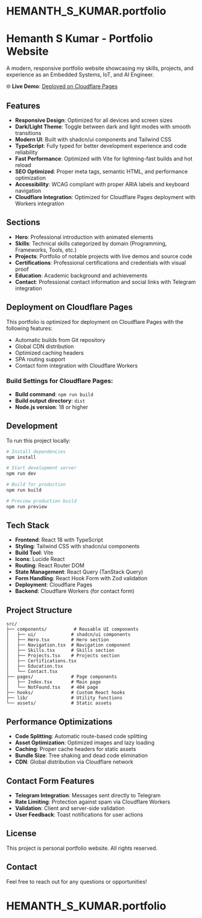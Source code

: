 # HEMANTH_S_KUMAR.portfolio

# Hemanth S Kumar - Portfolio Website

A modern, responsive portfolio website showcasing my skills, projects, and experience as an Embedded Systems, IoT, and AI Engineer.

🌐 **Live Demo**: [Deployed on Cloudflare Pages](https://hemanth-s-kumar-portfolio.pages.dev/)

## Features

- **Responsive Design**: Optimized for all devices and screen sizes
- **Dark/Light Theme**: Toggle between dark and light modes with smooth transitions
- **Modern UI**: Built with shadcn/ui components and Tailwind CSS
- **TypeScript**: Fully typed for better development experience and code reliability
- **Fast Performance**: Optimized with Vite for lightning-fast builds and hot reload
- **SEO Optimized**: Proper meta tags, semantic HTML, and performance optimization
- **Accessibility**: WCAG compliant with proper ARIA labels and keyboard navigation
- **Cloudflare Integration**: Optimized for Cloudflare Pages deployment with Workers integration

## Sections

- **Hero**: Professional introduction with animated elements
- **Skills**: Technical skills categorized by domain (Programming, Frameworks, Tools, etc.)
- **Projects**: Portfolio of notable projects with live demos and source code
- **Certifications**: Professional certifications and credentials with visual proof
- **Education**: Academic background and achievements
- **Contact**: Professional contact information and social links with Telegram integration

## Deployment on Cloudflare Pages

This portfolio is optimized for deployment on Cloudflare Pages with the following features:
- Automatic builds from Git repository
- Global CDN distribution
- Optimized caching headers
- SPA routing support
- Contact form integration with Cloudflare Workers

### Build Settings for Cloudflare Pages:
- **Build command**: `npm run build`
- **Build output directory**: `dist`
- **Node.js version**: 18 or higher

## Development

To run this project locally:

```bash
# Install dependencies
npm install

# Start development server
npm run dev

# Build for production
npm run build

# Preview production build
npm run preview
```

## Tech Stack

- **Frontend**: React 18 with TypeScript
- **Styling**: Tailwind CSS with shadcn/ui components
- **Build Tool**: Vite
- **Icons**: Lucide React
- **Routing**: React Router DOM
- **State Management**: React Query (TanStack Query)
- **Form Handling**: React Hook Form with Zod validation
- **Deployment**: Cloudflare Pages
- **Backend**: Cloudflare Workers (for contact form)

## Project Structure

```
src/
├── components/          # Reusable UI components
│   ├── ui/             # shadcn/ui components
│   ├── Hero.tsx        # Hero section
│   ├── Navigation.tsx  # Navigation component
│   ├── Skills.tsx      # Skills section
│   ├── Projects.tsx    # Projects section
│   ├── Certifications.tsx
│   ├── Education.tsx
│   └── Contact.tsx
├── pages/              # Page components
│   ├── Index.tsx       # Main page
│   └── NotFound.tsx    # 404 page
├── hooks/              # Custom React hooks
├── lib/                # Utility functions
└── assets/             # Static assets
```

## Performance Optimizations

- **Code Splitting**: Automatic route-based code splitting
- **Asset Optimization**: Optimized images and lazy loading
- **Caching**: Proper cache headers for static assets
- **Bundle Size**: Tree shaking and dead code elimination
- **CDN**: Global distribution via Cloudflare network

## Contact Form Features

- **Telegram Integration**: Messages sent directly to Telegram
- **Rate Limiting**: Protection against spam via Cloudflare Workers
- **Validation**: Client and server-side validation
- **User Feedback**: Toast notifications for user actions

## License

This project is personal portfolio website. All rights reserved.

## Contact

Feel free to reach out for any questions or opportunities!

# HEMANTH_S_KUMAR.portfolio
